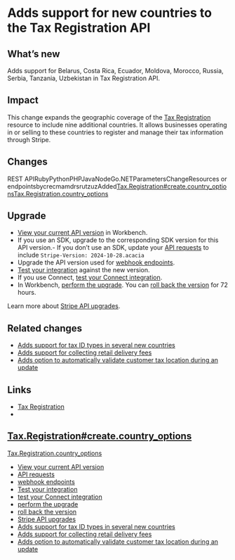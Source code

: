 # Adds support for new countries to the Tax Registration API

## What’s new

Adds support for Belarus, Costa Rica, Ecuador, Moldova, Morocco, Russia, Serbia,
Tanzania, Uzbekistan in Tax Registration API.

## Impact

This change expands the geographic coverage of the [Tax
Registration](https://docs.stripe.com/api/tax/registrations) resource to include
nine additional countries. It allows businesses operating in or selling to these
countries to register and manage their tax information through Stripe.

## Changes

REST APIRubyPythonPHPJavaNodeGo.NETParametersChangeResources or
endpointsbycrecmamdrsrutzuzAdded[Tax.Registration#create.country_options](https://docs.stripe.com/api/tax/registrations/create#tax_registration_create-country_options)[Tax.Registration.country_options](https://docs.stripe.com/api/tax/registrations/object#tax_registration_object-country_options)
## Upgrade

- [View your current API
version](https://docs.stripe.com/upgrades#view-your-api-version-and-the-latest-available-upgrade-in-workbench)
in Workbench.
- If you use an SDK, upgrade to the corresponding SDK version for this API
version.- If you don’t use an SDK, update your [API
requests](https://docs.stripe.com/api/versioning) to include `Stripe-Version:
2024-10-28.acacia`
- Upgrade the API version used for [webhook
endpoints](https://docs.stripe.com/webhooks/versioning).
- [Test your integration](https://docs.stripe.com/testing) against the new
version.
- If you use Connect, [test your Connect
integration](https://docs.stripe.com/connect/testing).
- In Workbench, [perform the
upgrade](https://docs.stripe.com/upgrades#perform-the-upgrade). You can [roll
back the version](https://docs.stripe.com/upgrades#roll-back-your-api-version)
for 72 hours.

Learn more about [Stripe API upgrades](https://docs.stripe.com/upgrades).

## Related changes

- [Adds support for tax ID types in several new
countries](https://docs.stripe.com/changelog/acacia/2024-10-28/tax-ids)
- [Adds support for collecting retail delivery
fees](https://docs.stripe.com/changelog/acacia/2024-10-28/tax-retail-delivery-fee)
- [Adds option to automatically validate customer tax location during an
update](https://docs.stripe.com/changelog/acacia/2024-10-28/tax-validate-location-auto)

## Links

- [Tax Registration](https://docs.stripe.com/api/tax/registrations)
-
[Tax.Registration#create.country_options](https://docs.stripe.com/api/tax/registrations/create#tax_registration_create-country_options)
-
[Tax.Registration.country_options](https://docs.stripe.com/api/tax/registrations/object#tax_registration_object-country_options)
- [View your current API
version](https://docs.stripe.com/upgrades#view-your-api-version-and-the-latest-available-upgrade-in-workbench)
- [API requests](https://docs.stripe.com/api/versioning)
- [webhook endpoints](https://docs.stripe.com/webhooks/versioning)
- [Test your integration](https://docs.stripe.com/testing)
- [test your Connect integration](https://docs.stripe.com/connect/testing)
- [perform the upgrade](https://docs.stripe.com/upgrades#perform-the-upgrade)
- [roll back the
version](https://docs.stripe.com/upgrades#roll-back-your-api-version)
- [Stripe API upgrades](https://docs.stripe.com/upgrades)
- [Adds support for tax ID types in several new
countries](https://docs.stripe.com/changelog/acacia/2024-10-28/tax-ids)
- [Adds support for collecting retail delivery
fees](https://docs.stripe.com/changelog/acacia/2024-10-28/tax-retail-delivery-fee)
- [Adds option to automatically validate customer tax location during an
update](https://docs.stripe.com/changelog/acacia/2024-10-28/tax-validate-location-auto)